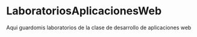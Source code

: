 # LaboratoriosAplicacionesWeb
Aqui guardomis laboratorios de la clase de desarrollo de aplicaciones web

